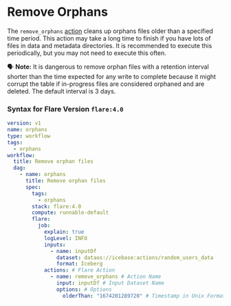 # Remove Orphans


The `remove_orphans` [action](../configurations/actions.md#remove-orphans) cleans up orphans files older than a specified time period. This action may take a long time to finish if you have lots of files in data and metadata directories. It is recommended to execute this periodically, but you may not need to execute this often. 

<aside>

🗣️ **Note:** It is dangerous to remove orphan files with a retention interval shorter than the time expected for any write to complete because it might corrupt the table if in-progress files are considered orphaned and are deleted. The default interval is 3 days.

</aside>

### **Syntax for Flare Version `flare:4.0`**

```yaml
version: v1 
name: orphans 
type: workflow 
tags: 
  - orphans
workflow: 
  title: Remove orphan files 
  dag: 
    - name: orphans 
      title: Remove orphan files 
      spec: 
        tags: 
          - orphans
        stack: flare:4.0 
        compute: runnable-default 
        flare: 
          job: 
            explain: true 
            logLevel: INFO 
            inputs: 
              - name: inputDf 
                dataset: dataos://icebase:actions/random_users_data 
                format: Iceberg 
            actions: # Flare Action
              - name: remove_orphans # Action Name
                input: inputDf # Input Dataset Name
                options: # Options
                  olderThan: "1674201289720" # Timestamp in Unix Format
```
